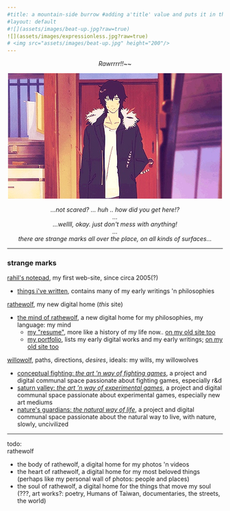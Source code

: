 ```yaml
---
#title: a mountain-side burrow #adding a'title' value and puts it in the h1, nav bar, and seo
#layout: default
#![](assets/images/beat-up.jpg?raw=true)
![](assets/images/expressionless.jpg?raw=true)
# <img src="assets/images/beat-up.jpg" height="200"/>
---
```

<div style="text-align: center;" markdown="1">

*Rawrrrr!!*~~  

![](assets/images/expressionless.jpg?raw=true)

*...not scared? ... huh .. how did you get here!?*  
*...*  
*...wellll, okay. just don't mess with anything!*  
*...*  
*there are strange marks all over the place, on all kinds of surfaces...*

</div>

---

### strange marks

[rahil's notepad](https://rahilpatel.com), my first web-site, since circa 2005(?)  
  - [things i've written](https://rahilpatel.com/blog/things-ive-written), contains many of my early writings 'n philosophies
  
[rathewolf](https://rathewolf.com), my new digital home (*this* site)
  - [the mind of rathewolf](https://mind.rathewolf.com), a new digital home for my philosophies, my language: my mind  
    - [my "resume"](https://mind.rathewolf.com/resume), more like a history of my life now.. [on my old site too](https://rahilpatel.com/resume)
    - [my portfolio](https://rahilpatel.com/portfolio), lists my early digital works and my early writings; [on my old site too](https://rahilpatel.com/portfolio)
  
[willowolf](https://willowolf.com), paths, directions, *desires*, ideals: my wills, my willowolves
  - [conceptual fighting: *the art 'n way of fighting games*](https://fighting.willowolf.com), a project and digital communal space passionate about fighting games, especially r&d
  - [saturn valley: *the art 'n way of experimental games*](https://experimental.willowolf.com), a project and digital communal space passionate about experimental games, especially new art mediums  
  - [nature's guardians: *the natural way of life*](https://natural.willowolf.com/), a project and digital communal space passionate about the natural way to live, with nature, slowly, uncivilized  
  
---

todo:  
rathewolf
  - the body of rathewolf, a digital home for my photos 'n videos
  - the heart of rathewolf, a digital home for my most beloved things (perhaps like my personal wall of photos: people and places)
  - the soul of rathewolf, a digital home for the things that move my soul (???, art works?: poetry, Humans of Taiwan, documentaries, the streets, the world)
